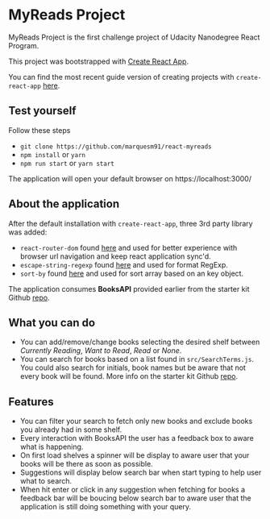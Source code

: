 # MyReads Project

MyReads Project is the first challenge project of Udacity Nanodegree React Program.

This project was bootstrapped with [Create React App](https://github.com/facebookincubator/create-react-app).

You can find the most recent guide version of creating projects with `create-react-app` [here](https://github.com/facebookincubator/create-react-app/blob/master/packages/react-scripts/template/README.md).

## Test yourself

Follow these steps

* `git clone https://github.com/marquesm91/react-myreads`
* `npm install` or `yarn`
* `npm run start` or `yarn start`

The application will open your default browser on https://localhost:3000/

## About the application

After the default installation with `create-react-app`, three 3rd party library was added:

* `react-router-dom` found [here](https://github.com/ReactTraining/react-router) and used for better experience with browser url navigation and keep react application sync'd.
* `escape-string-regexp` found [here](https://github.com/sindresorhus/escape-string-regexp) and used for format RegExp.
* `sort-by` found [here](https://github.com/kvnneff/sort-by) and used for sort array based on an key object.

The application consumes **BooksAPI** provided earlier from the starter kit Github [repo](https://github.com/udacity/reactnd-project-myreads-starter).

## What you can do

* You can add/remove/change books selecting the desired shelf between *Currently Reading*, *Want to Read*, *Read* or *None*.
* You can search for books based on a list found in `src/SearchTerms.js`. You could also search for initials, book names but be aware that not every book will be found. More info on the starter kit Github [repo](https://github.com/udacity/reactnd-project-myreads-starter).

## Features

* You can filter your search to fetch only new books and exclude books you already had in some shelf.
* Every interaction with BooksAPI the user has a feedback box to aware what is happening.
* On first load shelves a spinner will be display to aware user that your books will be there as soon as possible.
* Suggestions will display below search bar when start typing to help user what to search.
* When hit enter or click in any suggestion when fetching for books a feedback bar will be boucing below search bar to aware user that the application is still doing something with your query.
